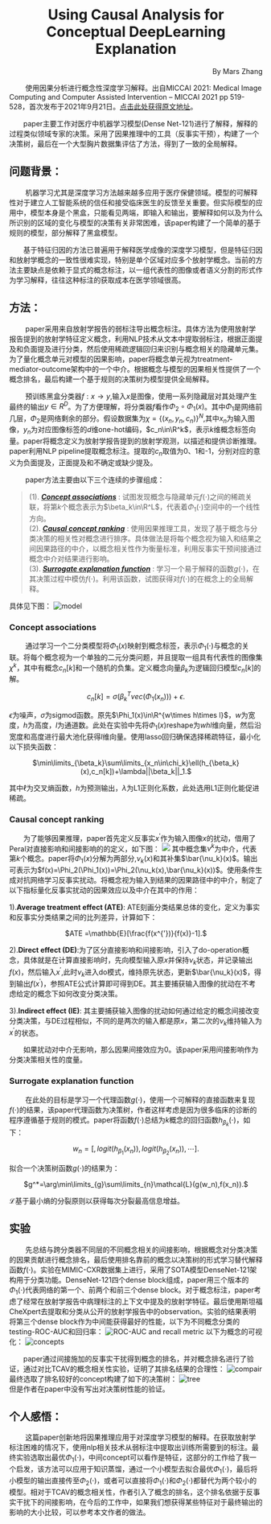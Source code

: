 # <center>Using Causal Analysis for Conceptual DeepLearning Explanation</center>

<p align="right">By Mars Zhang</p>

&emsp;&emsp;
使用因果分析进行概念性深度学习解释。出自MICCAI 2021: Medical Image Computing and Computer Assisted Intervention – MICCAI 2021 pp 519-528，首次发布于2021年9月21日。[<u>点击此处获得原文地址</u>](https://link.springer.com/chapter/10.1007/978-3-030-87199-4_49#citeas)。

&emsp;&emsp;paper主要工作对医疗中机器学习模型(Dense Net-121)进行了解释，解释的过程类似领域专家的决策。采用了因果推理中的工具（反事实干预），构建了一个决策树，最后在一个大型胸片数据集评估了方法，得到了一致的全局解释。


## 问题背景：

&emsp;&emsp;
机器学习尤其是深度学习方法越来越多应用于医疗保健领域。模型的可解释性对于建立人工智能系统的信任和接受临床医生的反馈至关重要。但实际模型的应用中，模型本身是个黑盒，只能看见两端，即输入和输出，要解释如何以及为什么所识别的区域的变化与模型的决策有关非常困难，该paper构建了一个简单的基于规则的模型，部分解释了黑盒模型。

&emsp;&emsp;基于特征归因的方法已普遍用于解释医学成像的深度学习模型，但是特征归因和放射学概念的一致性很难实现，特别是单个区域对应多个放射学概念。当前的方法主要缺点是依赖于显式的概念标注，以一组代表性的图像或者语义分割的形式作为学习解释，往往这种标注的获取成本在医学领域很高。


## 方法：
&emsp;&emsp;
paper采用来自放射学报告的弱标注导出概念标注。具体方法为使用放射学报告提到的放射学特征定义概念，利用NLP技术从文本中提取弱标注，根据正面提及和负面提及进行分类，然后使用稀疏逻辑回归来识别与概念相关的隐藏单元集。为了量化概念单元对模型的因果影响，paper将概念单元视为treatment-mediator-outcome架构中的一个中介。根据概念与模型的因果相关性提供了一个概念排名，最后构建一个基于规则的决策树为模型提供全局解释。

&emsp;&emsp;
预训练黑盒分类器$f:x\rightarrow y$,输入$x$是图像，使用一系列隐藏层对其处理产生最终的输出$y\in R^D$。为了方便理解，将分类器$f$看作$\Phi_2\circ\Phi_1(x)$。其中$\Phi_1$是网络前几层，$\Phi_2$是网络剩余的部分。假设数据集为$\chi=\{(x_n,y_n,c_n)\}^N$,其中$x_n$为输入图像，$y_n$为对应图像标签的$d$维one-hot编码，$c_n\in\R^k$，表示$k$维概念标签向量。paper将概念定义为放射学报告提到的放射学观测，以描述和提供诊断推理。paper利用NLP pipeline提取概念标注。提取的$c_n$取值为0、1和-1，分别对应的意义为负面提及，正面提及和不确定或缺少提及。

&emsp;&emsp;
paper方法主要由以下三个连续的步骤组成：  
>(1). [***Concept associations***](#concept-associations) : 试图发现概念与隐藏单元$f(\cdot)$之间的稀疏关联，将第$k$个概念表示为$\beta_k\in\R^L$，代表着$\Phi_1(\cdot)$空间中的一个线性方向。   
(2). [***Causal concept ranking***](#causal-concept-ranking) : 使用因果推理工具，发现了基于概念与分类决策的相关性对概念进行排序。具体做法是将每个概念视为输入和结果之间因果路径的中介，以概念相关性作为衡量标准，利用反事实干预间接通过概念中介对结果进行影响。  
(3). [***Surrogate explanation function***](#surrogate-explanation-function) : 学习一个易于解释的函数$g(\cdot)$，在其决策过程中模仿$f(\cdot)$。利用该函数，试图获得对$f(\cdot)$的在概念上的全局解释。

具体见下图：
![model](src/model.png)

### Concept associations  
&emsp;&emsp;
通过学习一个二分类模型将$\Phi_1(x)$映射到概念标签，表示$\Phi_1(\cdot)$与概念的关联。将每个概念视为一个单独的二元分类问题，并且提取一组具有代表性的图像集$\chi^k$，其中有概念$c_n[k]$和一个随机的负集。定义概念向量$\beta_k$为逻辑回归模型$c_n[k]$的解。  
<center> 

$c_n[k]=\sigma(\beta_k^T vec(\Phi_1(x_n)))+\epsilon.$ 

</center>

$\epsilon$为噪声，$\sigma$为sigmod函数。原先$\Phi_1(x)\in\R^{w\times h\times l}$，$w$为宽度，$h$为高度，$l$为通道数。此处在实验中先将$\Phi_1(x)$reshape为$whl$维向量，然后沿宽度和高度进行最大池化获得$l$维向量。使用lasso回归确保选择稀疏特征，最小化以下损失函数：<center> 

$\min\limits_{\beta_k}\sum\limits_{x_n\in\chi_k}\ell(h_{\beta_k}(x),c_n[k])+\lambda||\beta_k||_1.$ 

</center>

其中$\ell$为交叉熵函数，$h$为预测输出，$\lambda$为L1正则化系数，此处选用L1正则化能促进稀疏。

### Causal concept ranking
&emsp;&emsp;为了能够因果推理，paper首先定义反事实$x^{'}$作为输入图像$x$的扰动，借用了Peral对直接影响和间接影响的的定义，如下图：
![](./src/直接和间接干扰.png)
其中概念集$\nu^k$为中介，代表第$k$个概念。paper将$\Phi_1(x)$分解为两部分,$\nu_k(x)$和其补集$\bar{\nu_k}(x)$。输出可表示为$f(x)=\Phi_2(\Phi_1(x))=\Phi_2(\nu_k(x),\bar{\nu_k}(x))$。使用条件生成对抗网络学习反事实扰动。将概念视为输入到结果的因果路径中的中介，制定了以下指标量化反事实扰动的因果效应以及中介在其中的作用：  

1).**Average treatment effect (ATE)**: ATE刻画分类结果总体的变化，定义为事实和反事实分类结果之间的比列差异，计算如下：<center> 

$ATE =\mathbb{E}[\frac{f(x^{'})}{f(x)}-1].$ 

</center>   

2).**Direct effect (DE)**:为了区分直接影响和间接影响，引入了do-operation概念，具体就是在计算直接影响时，先向模型输入原$x$并保持$\nu_k$状态，并记录输出$f(x)$，然后输入$x^{'}$,此时$\nu_k$进入do模式，维持原先状态，更新$\bar{\nu_k}(x)$，得到输出$f(x^{'})$，参照ATE公式计算即可得到DE。其主要捕获输入图像的扰动在不考虑给定的概念下如何改变分类决策。

3).**Indirect effect (IE)**: 其主要捕获输入图像的扰动如何通过给定的概念间接改变分类决策，与DE过程相似，不同的是两次的输入都是原$x$，第二次的$\nu_k$维持输入为$x^{'}$的状态。

&emsp;&emsp;如果扰动对中介无影响，那么因果间接效应为0。该paper采用间接影响作为分类决策相关性的度量。

### Surrogate explanation function
&emsp;&emsp;
在此处的目标是学习一个代理函数$g(\cdot)$，使用一个可解释的直接函数来复现$f(\cdot)$的结果，该paper代理函数为决策树，作者这样考虑是因为很多临床的诊断的程序遵循基于规则的模式。paper将函数$f(\cdot)$总结为$k$概念的回归函数$h_{\beta_k}(\cdot)$，如下：<center> 

$w_n=[,logit(h_{\beta_1}(x_n)),logit(h_{\beta_2}(x_n)),\cdots].$ 

</center>   

拟合一个决策树函数$g(\cdot)$的结果为：<center> 

$g^*=\arg\min\limits_{g}\sum\limits_{n}\mathcal{L}(g(w_n),f(x_n)).$ 

</center>   

$\mathcal{L}$基于最小熵的分裂原则以获得每次分裂最高信息增益。

## 实验
&emsp;&emsp;
先总结与跨分类器不同层的不同概念相关的间接影响，根据概念对分类决策的因果贡献进行概念排名，最后使用排名靠前的概念以决策树的形式学习替代解释函数$f(\cdot)$。实验在MIMIC-CXR数据集上进行，采用了SOTA模型DenseNet-121架构用于分类功能。DenseNet-121四个dense block组成，paper用三个版本的$\Phi_1(\cdot)$代表网络的第一个、前两个和前三个dense block。对于概念标注，paper考虑了经常在放射学报告中病理标注的上下文中提及的放射学特征。最后使用斯坦福CheXpert去提取和分类从公开的放射学报告中的observation。实验的结果表明将第三个dense block作为中间能获得最好的性能，以下为不同概念分类的testing-ROC-AUC和回归率：
![ROC-AUC and recall metric](src/ROC-AUC_Recall.png)
以下为概念的可视化：
![concepts](src/concepts.png)

&emsp;&emsp;paper通过间接施加的反事实干扰得到概念的排名，并对概念排名进行了验证，通过对比TCAV的概念相关性实验，证明了其排名结果的合理性：
![compair](src/compair.png)  
最终选取了排名较好的concept构建了如下的决策树：
![tree](src/tree.png)  
但是作者在paper中没有写出对决策树性能的验证。

## 个人感悟：
&emsp;&emsp;
这篇paper创新地将因果推理应用于对深度学习模型的解释。在获取放射学标注困难的情况下，使用nlp相关技术从弱标注中提取出训练所需要到的标注。最终实验选取出最优$\Phi_1(\cdot)$，中间concept可以看作是特征，这部分的工作给了我一个启发，该方法可以应用于知识蒸馏，通过一个小模型去拟合最优$\Phi_1(\cdot)$，最后将小模型的输出直接传至$\Phi_2(\cdot)$，或者可以直接将$\Phi_1(\cdot)$和$\Phi_2(\cdot)$都替代为两个较小的模型。相对于TCAV的概念相关性，作者引入了概念的排名，这个排名依据于反事实干扰下的间接影响，在今后的工作中，如果我们想获得某些特征对于最终输出的影响的大小比较，可以参考本文作者的做法。